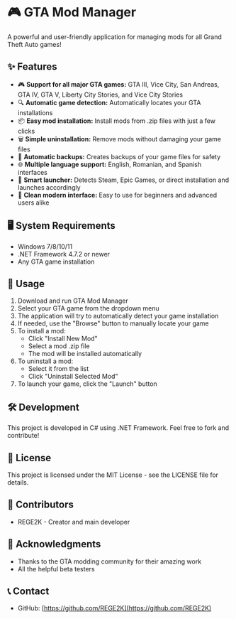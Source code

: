# 🎮 GTA Mod Manager

A powerful and user-friendly application for managing mods for all Grand Theft Auto games!

## ✨ Features

- 🎮 **Support for all major GTA games:** GTA III, Vice City, San Andreas, GTA IV, GTA V, Liberty City Stories, and Vice City Stories
- 🔍 **Automatic game detection:** Automatically locates your GTA installations
- 📦 **Easy mod installation:** Install mods from .zip files with just a few clicks
- 🗑️ **Simple uninstallation:** Remove mods without damaging your game files
- 💾 **Automatic backups:** Creates backups of your game files for safety
- 🌐 **Multiple language support:** English, Romanian, and Spanish interfaces
- 🚀 **Smart launcher:** Detects Steam, Epic Games, or direct installation and launches accordingly
- 🎨 **Clean modern interface:** Easy to use for beginners and advanced users alike

## 🖥️ System Requirements

- Windows 7/8/10/11
- .NET Framework 4.7.2 or newer
- Any GTA game installation

## 📖 Usage

1. Download and run GTA Mod Manager
2. Select your GTA game from the dropdown menu
3. The application will try to automatically detect your game installation
4. If needed, use the "Browse" button to manually locate your game
5. To install a mod:
   - Click "Install New Mod"
   - Select a mod .zip file
   - The mod will be installed automatically
6. To uninstall a mod:
   - Select it from the list
   - Click "Uninstall Selected Mod"
7. To launch your game, click the "Launch" button

## 🛠️ Development

This project is developed in C# using .NET Framework. Feel free to fork and contribute!

## 📝 License

This project is licensed under the MIT License - see the LICENSE file for details.

## 👥 Contributors

- REGE2K - Creator and main developer

## 🙏 Acknowledgments

- Thanks to the GTA modding community for their amazing work
- All the helpful beta testers

## 📞 Contact

- GitHub: [https://github.com/REGE2K](https://github.com/REGE2K) 